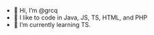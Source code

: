 - 👋 Hi, I’m @grcq
- 👀 I like to code in Java, JS, TS, HTML, and PHP
- 🌱 I’m currently learning TS.

<img src="https://github-readme-stats.vercel.app/api/top-langs?username=grcq&show_icons=true&locale=en&layout=compact" alt="" />
<!---
grcq is a ✨ special ✨ repository because its `README.md` (this file) appears on your GitHub profile.
You can click the Preview link to take a look at your changes.
--->
